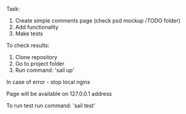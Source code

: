 Task: 
1. Create simple comments page (check psd mockup /TODO folder)
2. Add functionality
3. Make tests 

To check results:
1. Clone repository
2. Go to project folder
3. Run command: 'sail up' 

In case of error - stop local nginx

Page will be available on 127.0.0.1 address

To run test run command: 'sail test'
